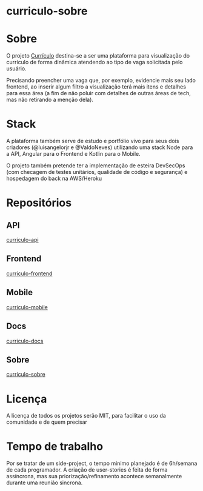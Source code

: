 # curriculo-sobre

# Sobre
O projeto [Currículo](https://github.com/orgs/larjr/projects/2) destina-se a ser uma plataforma para visualização do currículo de forma dinâmica atendendo ao tipo de vaga solicitada pelo usuário.

Precisando preencher uma vaga que, por exemplo, evidencie mais seu lado frontend, ao inserir algum filtro a visualização terá mais itens e detalhes para essa área (a fim de não poluir com detalhes de outras áreas de tech, mas não retirando a menção dela).

# Stack
A plataforma também serve de estudo e portfólio vivo para seus dois criadores (@luisangelorjr e @ValdoNeves) utilizando uma stack Node para a API, Angular para o Frontend e Kotlin para o Mobile.

O projeto também pretende ter a implementação de esteira DevSecOps (com checagem de testes unitários, qualidade de código e segurança) e hospedagem do back na AWS/Heroku

# Repositórios

## API
[curriculo-api](https://github.com/larjr/curriculo-api)

## Frontend
[curriculo-frontend](https://github.com/larjr/curriculo-frontend)

## Mobile
[curriculo-mobile](https://github.com/larjr/curriculo-mobile)

## Docs
[curriculo-docs](https://github.com/larjr/curriculo-docs)

## Sobre
[curriculo-sobre](https://github.com/larjr/curriculo-sobre)

# Licença
A licença de todos os projetos serão MIT, para facilitar o uso da comunidade e de quem precisar

# Tempo de trabalho
Por se tratar de um side-project, o tempo minimo planejado é de 6h/semana de cada programador.
A criação de user-stories é feita de forma assíncrona, mas sua priorização/refinamento acontece semanalmente durante uma reunião sincrona.
